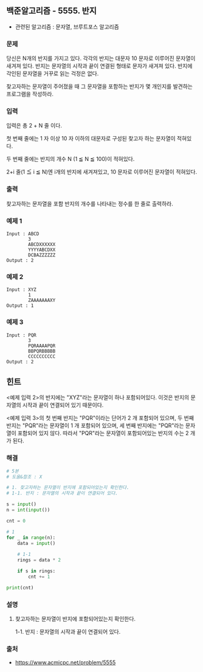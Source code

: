## 백준알고리즘 - 5555. 반지

- 관련된 알고리즘 : 문자열, 브루트포스 알고리즘

### 문제

당신은 N개의 반지를 가지고 있다. 각각의 반지는 대문자 10 문자로 이루어진 문자열이 새겨져 있다. 반지는 문자열의 시작과 끝이 연결된 형태로 문자가 새겨져 있다. 반지에 각인된 문자열을 거꾸로 읽는 걱정은 없다.

찾고자하는 문자열이 주어졌을 때 그 문자열을 포함하는 반지가 몇 개인지를 발견하는 프로그램을 작성하라.

### 입력

입력은 총 2 + N 줄 이다.

첫 번째 줄에는 1 자 이상 10 자 이하의 대문자로 구성된 찾고자 하는 문자열이 적혀있다.

두 번째 줄에는 반지의 개수 N (1 ≦ N ≦ 100)이 적혀있다.

2+i 줄(1 ≦ i ≦ N)엔 i개의 반지에 새겨져있고, 10 문자로 이루어진 문자열이 적혀있다.

### 출력

찾고자하는 문자열을 포함 반지의 개수를 나타내는 정수를 한 줄로 출력하라.

### 예제 1

```
Input : ABCD
        3
        ABCDXXXXXX
        YYYYABCDXX
        DCBAZZZZZZ
Output : 2
```

### 예제 2

```
Input : XYZ
        1
        ZAAAAAAAXY
Output : 1
```

### 예제 3

```
Input : PQR
        3
        PQRAAAAPQR
        BBPQRBBBBB
        CCCCCCCCCC
Output : 2
```

## 힌트

<예제 입력 2>의 반지에는 "XYZ"라는 문자열이 하나 포함되어있다. 이것은 반지의 문자열의 시작과 끝이 연결되어 있기 때문이다.

<예제 입력 3>의 첫 번째 반지는 "PQR"이라는 단어가 2 개 포함되어 있으며, 두 번째 반지는 "PQR"라는 문자열이 1 개 포함되어 있으며, 세 번째 반지에는 "PQR"라는 문자열이 포함되어 있지 않다. 따라서 "PQR"라는 문자열이 포함되어있는 반지의 수는 2 개가 된다.

### 해결

```python
# 5분
# 도움&참조 : X

# 1. 찾고자하는 문자열이 반지에 포함되어있는지 확인한다.
# 1-1. 반지 : 문자열의 시작과 끝이 연결되어 있다.

s = input()
n = int(input())

cnt = 0

# 1
for _ in range(n):
    data = input()
    
    # 1-1
    rings = data * 2

    if s in rings:
        cnt += 1

print(cnt)
```

### 설명

1. 찾고자하는 문자열이 반지에 포함되어있는지 확인한다.

   1-1. 반지 : 문자열의 시작과 끝이 연결되어 있다.

### 출처

- https://www.acmicpc.net/problem/5555
